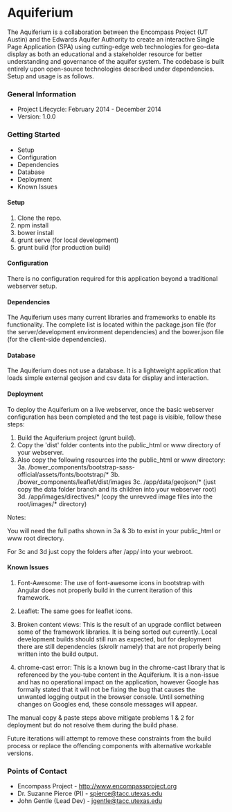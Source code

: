 # Aquiferium #

The Aquiferium is a collaboration between the Encompass Project (UT Austin) and the Edwards Aquifer Authority to create an interactive Single Page Application (SPA) using cutting-edge web technologies for geo-data display as both an educational and a stakeholder resource for better understanding and governance of the aquifer system. The codebase is built entirely upon open-source technologies described under dependencies. Setup and usage is as follows.

### General Information ###

* Project Lifecycle: February 2014 - December 2014
* Version: 1.0.0

### Getting Started ###

* Setup
* Configuration
* Dependencies
* Database
* Deployment
* Known Issues

#### Setup ####
1. Clone the repo.
2. npm install
3. bower install
4. grunt serve (for local development)
5. grunt build (for production build)

#### Configuration ####
There is no configuration required for this application beyond a traditional webserver setup. 

#### Dependencies ####
The Aquiferium uses many current libraries and frameworks to enable its functionality. The complete list is located within the package.json file (for the server/development environment dependencies) and the bower.json file (for the client-side dependencies).

#### Database ####
The Aquiferium does not use a database. It is a lightweight application that loads simple external geojson and csv data for display and interaction.

#### Deployment ####
To deploy the Aquiferium on a live webserver, once the basic webserver configuration has been completed and the test page is visible, follow these steps:

1. Build the Aquiferium project (grunt build).
2. Copy the 'dist' folder contents into the public_html or www directory of your webserver.
3. Also copy the following resources into the public_html or www directory:
3a. /bower_components/bootstrap-sass-official/assets/fonts/bootstrap/*
3b. /bower_components/leaflet/dist/images
3c. /app/data/geojson/* (just copy the data folder branch and its children into your webserver root)
3d. /app/images/directives/* (copy the unrevved image files into the root/images/* directory)

Notes: 

You will need the full paths shown in 3a & 3b to exist in your public_html or www root directory. 

For 3c and 3d just copy the folders after /app/ into your webroot.

#### Known Issues ####

1. Font-Awesome: The use of font-awesome icons in bootstrap with Angular does not properly build in the current iteration of this framework. 

2. Leaflet: The same goes for leaflet icons. 

3. Broken content views: This is the result of an upgrade conflict between some of the framework libraries. It is being sorted out currently. Local development builds should still run as expected, but for deployment there are still dependencies (skrollr namely) that are not properly being written into the build output.

4. chrome-cast error: This is a known bug in the chrome-cast library that is referenced by the you-tube content in the Aquiferium. It is a non-issue and has no operational impact on the application, however Google has formally stated that it will not be fixing the bug that causes the unwanted logging output in the browser console. Until something changes on Googles end, these console messages will appear.

The manual copy & paste steps above mitigate problems 1 & 2 for deployment but do not resolve them during the build phase. 

Future iterations will attempt to remove these constraints from the build process or replace the offending components with alternative workable versions.

### Points of Contact ###

* Encompass Project - http://www.encompassproject.org
* Dr. Suzanne Pierce (PI) - spierce@tacc.utexas.edu 
* John Gentle (Lead Dev) - jgentle@tacc.utexas.edu